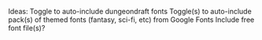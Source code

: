 Ideas:
Toggle to auto-include dungeondraft fonts
Toggle(s) to auto-include pack(s) of themed fonts (fantasy, sci-fi, etc) from Google Fonts
Include free font file(s)?